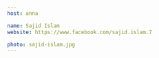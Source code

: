 ```yaml
---
host: anna

name: Sajid Islam
website: https://www.facebook.com/sajid.islam.7

photo: sajid-islam.jpg
---
```

